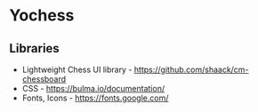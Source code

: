 # Yochess

## Libraries

- Lightweight Chess UI library - https://github.com/shaack/cm-chessboard
- CSS - https://bulma.io/documentation/
- Fonts, Icons - https://fonts.google.com/

